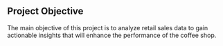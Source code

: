 ## Project Objective

The main objective of this project is to analyze retail sales data to gain actionable insights that will enhance the performance of the coffee shop. 
